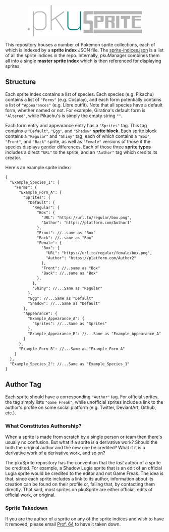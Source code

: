 <p align="center">
  <img src="logo.svg" height="100px"/>
</p>

This repository houses a number of Pokémon sprite collections, each of which is indexed by a **sprite index** JSON file. The [sprite-indices.json](sprite-indices.json) is a list of all the sprite indices in the repo. Internally, pkuManager combines them all into a single **master sprite index** which is then referenced for displaying sprites.

## Structure
Each sprite index contains a list of species. Each species (e.g. Pikachu) contains a list of `"Forms"` (e.g. Cosplay), and each form potentially contains a list of `"Appearances"` (e.g. Libre outfit). Note that all species have a default form, whether named or not. For example, Giratina's default form is `"Altered"`, while Pikachu's is simply the empty string `""`.

Each form entry and appearance entry has a `"Sprites"` tag. This tag contains a `"Default"`, `"Egg"`, and `"Shadow"` **sprite block**. Each sprite block contains a `"Regular"` and `"Shiny"` tag, each of which contains a `"Box"`, `"Front"`, and `"Back"` sprite, as well as `"Female"` versions of those if the species displays gender differences. Each of those three **sprite types** includes a direct `"URL"` to the sprite, and an `"Author"` tag which credits its creator.

Here's an example sprite index:

```jsonc
{
  "Example_Species_1": {
    "Forms": {
      "Example_Form_A": {
        "Sprites": {
          "Default": {
            "Regular": {
              "Box": {
                "URL": "https://url.to/regular/box.png",
                "Author": "https://platform.com/Author1"
              },
              "Front": //..same as "Box"
              "Back": //..same as "Box"
              "Female": {
                "Box": {
                  "URL": "https://url.to/regular/female/box.png",
                  "Author": "https://platform.com/Author2"
                },
                "Front": //..same as "Box"
                "Back": //..same as "Box"
              },
            },
            "Shiny": //...Same as "Regular"
          },
          "Egg": //...Same as "Default"
          "Shadow": //...Same as "Default"
        },
        "Appearance": {
          "Example_Appearance_A": {
            "Sprites": //...Same as "Sprites"
          },
          "Example_Appearance_B": //...Same as "Example_Appearance_A"
        }
      },
      "Example_Form_B": //...Same as "Example_Form_A"
    }
  },
  "Example_Species_2": //...Same as "Example_Species_1"
}
```

## Author Tag
Each sprite should have a corresponding `"Author"` tag. For official sprites, the tag simply lists `"Game Freak"`, while unofficial sprites include a link to the author's profile on some social platform (e.g. Twitter, DeviantArt, Github, etc.).

### What Constitutes Authorship?
When a sprite is made from scratch by a single person or team then there's usually no confusion. But what if a sprite is a derivative work? Should the both the original author and the new one be credited? What if it is a derivative work of a derivative work, and so on?

The pkuSprite repository has the convention that the *last* author of a sprite be credited. For example, a Shadow Lugia sprite that is an edit of an official Lugia sprite would be credited to the editor and not Game Freak. The idea is that, since each sprite includes a link to its author, information about its creation can be found on their profile or, failing that, by contacting them directly. That said, most sprites on pkuSprite are either official, edits of official work, or original.

### Sprite Takedown
If you are the author of a sprite on any of the sprite indices and wish to have it removed, please email [Prof. 64](mailto:prof64.pku@gmail.com?subject=[pkuSprite]%20Takedown%20Request) to have it taken down.